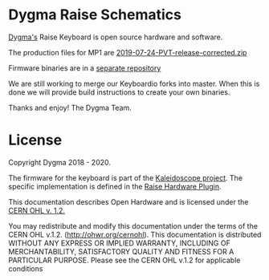 # Dygma Raise Schematics

[Dygma's](http://www.dygma.com/) Raise Keyboard is open source hardware and software.

The production files for MP1 are [2019-07-24-PVT-release-corrected.zip](2019-07-24-PVT-release-corrected.zip)

Firmware binaries are in a [separate repository](https://github.com/Dygmalab/Firmware-Binaries)

We are still working to merge our Keyboardio forks into master. When this is done we will provide build instructions to create your own binaries.

Thanks and enjoy! The Dygma Team.

# License

Copyright Dygma 2018 - 2020.

The firmware for the keyboard is part of the [Kaleidoscope
project](https://github.com/keyboardio/Kaleidoscope). The
specific implementation is defined in the [Raise Hardware
Plugin](https://github.com/Dygmalab/Kaleidoscope-Hardware-Raise).


This documentation describes Open Hardware and is licensed under the
[CERN OHL v. 1.2.](cern_ohl_v_1_2.txt)

You may redistribute and modify this documentation under the terms of the
CERN OHL v.1.2. (http://ohwr.org/cernohl). This documentation is distributed
WITHOUT ANY EXPRESS OR IMPLIED WARRANTY, INCLUDING OF
MERCHANTABILITY, SATISFACTORY QUALITY AND FITNESS FOR A
PARTICULAR PURPOSE. Please see the CERN OHL v.1.2 for applicable
conditions
